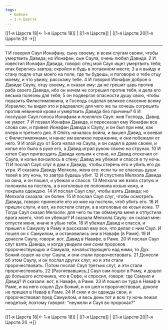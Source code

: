 ```yaml
---
tags:
  - Библия
  - 1-я_Царств
---
```

[[1-я Царств 18|← 1-я Царств 18]] | [[1-я Царств]] | [[1-я Царств 20|1-я Царств 20 →]]

---
1 И говорил Саул Ионафану, сыну своему, и всем слугам своим, чтобы умертвить Давида; но Ионафан, сын Саула, очень любил Давида.
2 И известил Ионафан Давида, говоря: отец мой Саул ищет умертвить тебя; итак берегись завтра; скройся и будь в потаенном месте;
3 а я выйду и стану подле отца моего на поле, где ты будешь, и поговорю о тебе отцу моему, и что увижу, расскажу тебе.
4 И говорил Ионафан доброе о Давиде Саулу, отцу своему, и сказал ему: да не грешит царь против раба своего Давида, ибо он ничем не согрешил против тебя, и дела его весьма полезны для тебя;
5 он подвергал опасности душу свою, чтобы поразить Филистимлянина, и Господь соделал великое спасение всему Израилю; ты видел это и радовался; для чего же ты хочешь согрешить против невинной крови и умертвить Давида без причины?
6 И послушал Саул голоса Ионафана и поклялся Саул: жив Господь, Давид не умрет.
7 И позвал Ионафан Давида, и пересказал ему Ионафан все слова сии, и привел Ионафан Давида к Саулу, и он был при нем, как вчера и третьего дня.
8 Опять началась война, и вышел Давид, и воевал с Филистимлянами, и нанес им великое поражение, и они побежали от него.
9 И злой дух от Бога напал на Саула, и он сидел в доме своем, и копье его было в руке его, а Давид играл рукою своею на струнах.
10 И хотел Саул пригвоздить Давида копьем к стене, но Давид отскочил от Саула, и копье вонзилось в стену; Давид же убежал и спасся в ту ночь.
11 И послал Саул слуг в дом к Давиду, чтобы стеречь его и убить его до утра. И сказала Давиду Мелхола, жена его: если ты не спасешь души твоей в эту ночь, то завтра будешь убит.
12 И спустила Мелхола Давида из окна, и он пошел, и убежал и спасся.
13 Мелхола же взяла статую и положила на постель, а в изголовье ее положила козью кожу, и покрыла одеждою.
14 И послал Саул слуг, чтобы взять Давида; но Мелхола сказала: он болен.
15 И послал Саул слуг, чтобы осмотреть Давида, говоря: принесите его ко мне на постели, чтоб убить его.
16 И пришли слуги, и вот, на постели статуя, а в изголовье ее козья кожа.
17 Тогда Саул сказал Мелхоле: для чего ты так обманула меня и отпустила врага моего, чтоб он убежал? И сказала Мелхола Саулу: он сказал мне: отпусти меня, иначе я убью тебя.
18 И убежал Давид и спасся, и пришел к Самуилу в Раму и рассказал ему все, что делал с ним Саул. И пошел он с Самуилом, и остановились они в Навафе [в Раме].
19 И донесли Саулу, говоря: вот, Давид в Навафе, в Раме.
20 И послал Саул слуг взять Давида, и когда увидели они сонм пророков пророчествующих и Самуила, начальствующего над ними, то Дух Божий сошел на слуг Саула, и они стали пророчествовать.
21 Донесли об этом Саулу, и он послал других слуг, но и эти стали пророчествовать. Потом послал Саул третьих слуг, и эти стали пророчествовать.
22 [Разгневавшись,] Саул сам пошел в Раму, и дошел до большого источника, что в Сефе, и спросил, говоря: где Самуил и Давид? И сказали: вот, в Навафе, в Раме.
23 И пошел он туда в Наваф в Раме, и на него сошел Дух Божий, и он шел и пророчествовал, доколе не пришел в Наваф в Раме.
24 И снял и он одежды свои, и пророчествовал пред Самуилом, и весь день тот и всю ту ночь лежал неодетый; поэтому говорят: "неужели и Саул во пророках?"

---
[[1-я Царств 18|← 1-я Царств 18]] | [[1-я Царств]] | [[1-я Царств 20|1-я Царств 20 →]]